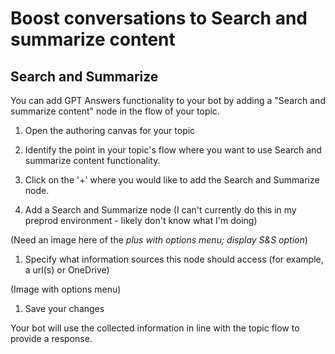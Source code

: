 # Boost conversations to Search and summarize content

## Search and Summarize

You can add GPT Answers functionality to your bot by adding a "Search and summarize content" node in the flow of your topic.

1. Open the authoring canvas for your topic

1. Identify the point in your topic's flow where you want to use Search and summarize content functionality.

1. Click on the '+' where you would like to add the Search and Summarize node.

1. Add a Search and Summarize node (I can't currently do this in my preprod environment - likely don't know what I'm doing)

(Need an image here of the *plus with options menu; display S&S option*)

1. Specify what information sources this node should access (for example, a url(s) or OneDrive)

(Image with options menu)

1. Save your changes

Your bot will use the collected information in line with the topic flow to provide a response.
